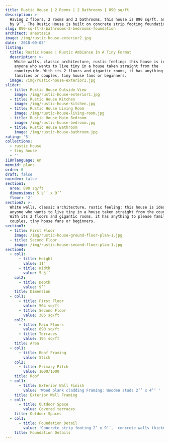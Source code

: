 ```yaml
---
title: Rustic House | 2 Rooms | 2 Bathrooms | 890 sq/ft
description: >-
  Having 2 floors, 2 rooms and 2 bathrooms, this house is 890 sq/ft. and 5 ½’’
  by 9’’. The Rustic House is built on concrete strip footing foundations. 
slug: 890-sq-ft-2-bathrooms-2-bedrooms-foundation
architect: anastasia
image: /img/rustic-house-exterior2.jpg
date: '2018-09-03'
listing:
  title: Rustic House | Rustic Ambiance In A Tiny Format
  description: >-
    White walls, classic architecture, rustic feeling: this house is ideal for
    anyone who wants to live tiny in a house taken straight from the
    countryside. With its 2 floors and gigantic rooms, it has anything to please
    families or couples, tiny house fans or beginners. 
  image: /img/rustic-house-exterior2.jpg
slider:
  - title: Rustic House Outside View
    image: /img/rustic-house-exterior1.jpg
  - title: Rustic House Kitchen
    image: /img/rustic-house-kitchen.jpg
  - title: Rustic House Living Room
    image: /img/rustic-house-living-room.jpg
  - title: Rustic House Main Bedroom
    image: /img/rustic-house-bedroom.jpg
  - title: Rustic House Bathroom
    image: /img/rustic-house-bathroom.jpg
rating: '5'
collections:
  - rustic house
  - tiny house
  - ''
i18nlanguage: en
menuid: plans
ordre: 0
draft: false
noindex: false
section1:
  area: 890 sq/ft
  dimensions: 5 ½’’ x 9’’
  floor: '2'
section2: >-
  White walls, classic architecture, rustic feeling: this house is ideal for
  anyone who wants to live tiny in a house taken straight from the countryside.
  With its 2 floors and gigantic rooms, it has anything to please families or
  couples, tiny house fans or beginners.
section3:
  - title: First Floor
    image: /img/rustic-house-ground-floor-plan-1.jpg
  - title: Second Floor
    image: /img/rustic-house-second-floor-plan-1.jpg
section4:
  - col1:
      - title: Height
        value: 11’’
      - title: Width
        value: 5 ½’’
    col2:
      - title: Depth
        value: 9’’
    title: Dimension
  - col1:
      - title: First Floor
        value: 504 sq/ft
      - title: Second Floor
        value: 386 sq/ft
    col2:
      - title: Main Floors
        value: 890 sq/ft
      - title: Terraces
        value: 194 sq/ft
    title: Area
  - col1:
      - title: Roof Framing
        value: Stick
    col2:
      - title: Primary Pitch
        value: 1000/1000
    title: Roof
  - col1:
      - title: Exterior Wall Finish
        value: 'Wood plank cladding Framing: Wooden studs 2’’ x 4’’ '
    title: Exterior Wall Framing
  - col1:
      - title: Outdoor Space
        value: Covered terraces
    title: Outdoor Spaces
  - col1:
      - title: Foundation Detail
        value: 'Concrete strip footing 2’ x 9’’,  concrete walls thickness 1’-4’’'
    title: Foundation Details
---
```


